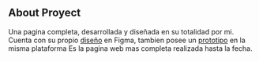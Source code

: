 ## About Proyect 

Una pagina completa, desarrollada y diseñada en su totalidad por mi. 
Cuenta con su propio [diseño](https://www.figma.com/file/yQHcuWqltgfcaUI9d5T7bG/Gragilent?node-id=0%3A1) en Figma, tambien posee un [prototipo](https://www.figma.com/proto/yQHcuWqltgfcaUI9d5T7bG/Gragilent?page-id=0%3A1&node-id=2%3A2&starting-point-node-id=2%3A2) en la misma plataforma
Es la pagina web mas completa realizada hasta la fecha.
